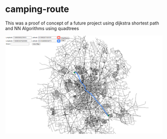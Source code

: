 # camping-route
This was a proof of concept of a future project using dijkstra shortest path and NN Algorithms using quadtrees 

<img src="route.PNG">
